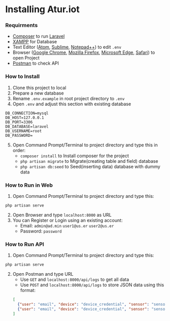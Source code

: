# Installing Atur.iot
 <!-- Simple management iot web using Laravel -->
### Requirments
* [Composer](https://getcomposer.org/) to run [Laravel](https://laravel.com/)
* [XAMPP](https://www.apachefriends.org/index.html) for Database
* Text Editor ([Atom](https://atom.io/), [Sublime](https://www.sublimetext.com/), [Notepad++](https://notepad-plus-plus.org/downloads/)) to edit `.env`
* Browser ([Google Chrome](https://www.google.com/chrome/), [Mozilla Firefox](https://www.mozilla.org/en-US/firefox/new/), [Microsoft Edge](https://www.microsoft.com/en-us/edge), [Safari](https://www.apple.com/id/safari/)) to open Project
* [Postman](https://www.postman.com/) to check API

### How to Install
1. Clone this project to local
2. Prepare a new database
3. Rename `.env.example` in root project directory to `.env`
4. Open `.env` and adjust this section with existing database
```
DB_CONNECTION=mysql
DB_HOST=127.0.0.1
DB_PORT=3306
DB_DATABASE=laravel
DB_USERNAME=root
DB_PASSWORD=
```
5. Open Command Prompt/Terminal to project directory and type this in order:
	- `composer install` to Install composer for the project
	- `php artisan migrate` to Migrate(creating table and field) database
	- `php artisan db:seed` to Seed(inserting data) database with dummy data

### How to Run in Web
1. Open Command Prompt/Terminal to project directory and type this:
```
php artisan serve
```
2. Open Browser and type `localhost:8000` as URL
3. You can Register or Login using an existing account:
	- Email: 	`admin@ad.min` `user1@us.er` `user2@us.er`
	- Password: `password`

### How to Run API
1. Open Command Prompt/Terminal to project directory and type this:
```
php artisan serve
```
2. Open Postman and type URL
	- Use `GET` and `localhost:8000/api/logs` to get all data
	- Use `POST` and `localhost:8000/api/logs` to store JSON data using this format:
	```json
	[
	  {"user": "email", "device": "device_credential", "sensor": "sensor_credential", "value": 5},
	  {"user": "email", "device": "device_credential", "sensor": "sensor_credential", "value": 10}
	]
	```